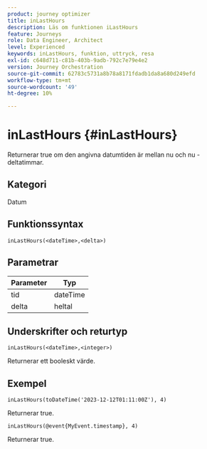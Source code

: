 ```yaml
---
product: journey optimizer
title: inLastHours
description: Läs om funktionen iLastHours
feature: Journeys
role: Data Engineer, Architect
level: Experienced
keywords: inLastHours, funktion, uttryck, resa
exl-id: c648d711-c81b-403b-9adb-792c7e79e4e2
version: Journey Orchestration
source-git-commit: 62783c5731a8b78a8171fdadb1da8a680d249efd
workflow-type: tm+mt
source-wordcount: '49'
ht-degree: 10%

---
```


# inLastHours {#inLastHours}

Returnerar true om den angivna datumtiden är mellan nu och nu - deltatimmar.

## Kategori

Datum

## Funktionssyntax

`inLastHours(<dateTime>,<delta>)`

## Parametrar

| Parameter | Typ |
|-----------|------------------|
| tid | dateTime |
| delta | heltal |

## Underskrifter och returtyp

`inLastHours(<dateTime>,<integer>)`

Returnerar ett booleskt värde.

## Exempel

`inLastHours(toDateTime('2023-12-12T01:11:00Z'), 4)`

Returnerar true.

`inLastHours(@event{MyEvent.timestamp}, 4)`

Returnerar true.
